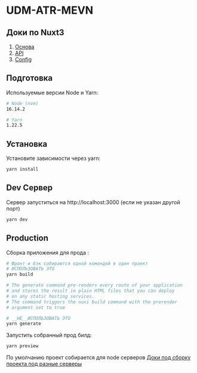 # UDM-ATR-MEVN

## Доки по Nuxt3

1) [Основа](https://v3.nuxtjs.org/guide/concepts/introduction)
2) [API](https://v3.nuxtjs.org/api/composables/use-async-data)
3) [Config](https://v3.nuxtjs.org/api/configuration/nuxt.config)

## Подготовка

Используемые версии Node и Yarn:

```bash
# Node (nvm)
16.14.2

# Yarn
1.22.5
```

## Установка

Установите зависимости через yarn:

```bash
yarn install
```

## Dev Сервер

Сервер запуститься на http://localhost:3000 (если не указан другой порт)

```bash
yarn dev
```

## Production

Сборка приложения для прода :

```bash
# Фронт и бэк собираются одной командой в один проект
# ИСПОЛЬЗОВАТЬ ЭТО
yarn build
```

```bash
# The generate command pre-renders every route of your application 
# and stores the result in plain HTML files that you can deploy 
# on any static hosting services. 
# The command triggers the nuxi build command with the prerender 
# argument set to true

# __НЕ__ИСПОЛЬЗОВАТЬ ЭТО
yarn generate
```

Запустить собранный прод билд:

```bash
yarn preview
```

По умолчанию проект собирается для node серверов [Доки под сборку проекта под разные серверы](https://v3.nuxtjs.org/guide/deploy/presets)
